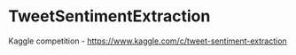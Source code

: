 # TweetSentimentExtraction

Kaggle competition - https://www.kaggle.com/c/tweet-sentiment-extraction
